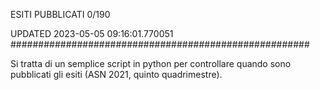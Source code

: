 ESITI PUBBLICATI 0/190 

UPDATED 2023-05-05 09:16:01.770051
######################################################

Si tratta di un semplice script in python per controllare quando sono pubblicati gli esiti (ASN 2021, quinto quadrimestre).


